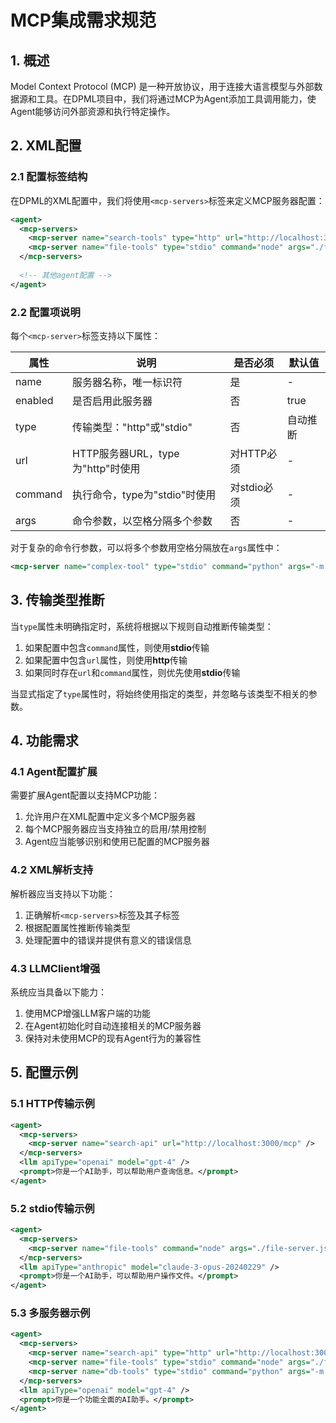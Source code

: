 # MCP集成需求规范

## 1. 概述

Model Context Protocol (MCP) 是一种开放协议，用于连接大语言模型与外部数据源和工具。在DPML项目中，我们将通过MCP为Agent添加工具调用能力，使Agent能够访问外部资源和执行特定操作。

## 2. XML配置

### 2.1 配置标签结构

在DPML的XML配置中，我们将使用`<mcp-servers>`标签来定义MCP服务器配置：

```xml
<agent>
  <mcp-servers>
    <mcp-server name="search-tools" type="http" url="http://localhost:3000/mcp" />
    <mcp-server name="file-tools" type="stdio" command="node" args="./file-server.js" />
  </mcp-servers>
  
  <!-- 其他agent配置 -->
</agent>
```

### 2.2 配置项说明

每个`<mcp-server>`标签支持以下属性：

| 属性 | 说明 | 是否必须 | 默认值 |
|------|------|----------|--------|
| name | 服务器名称，唯一标识符 | 是 | - |
| enabled | 是否启用此服务器 | 否 | true |
| type | 传输类型："http"或"stdio" | 否 | 自动推断 |
| url | HTTP服务器URL，type为"http"时使用 | 对HTTP必须 | - |
| command | 执行命令，type为"stdio"时使用 | 对stdio必须 | - |
| args | 命令参数，以空格分隔多个参数 | 否 | - |

对于复杂的命令行参数，可以将多个参数用空格分隔放在`args`属性中：

```xml
<mcp-server name="complex-tool" type="stdio" command="python" args="-m server.main --config config.yaml" />
```

## 3. 传输类型推断

当`type`属性未明确指定时，系统将根据以下规则自动推断传输类型：

1. 如果配置中包含`command`属性，则使用**stdio**传输
2. 如果配置中包含`url`属性，则使用**http**传输
3. 如果同时存在`url`和`command`属性，则优先使用**stdio**传输

当显式指定了`type`属性时，将始终使用指定的类型，并忽略与该类型不相关的参数。

## 4. 功能需求

### 4.1 Agent配置扩展

需要扩展Agent配置以支持MCP功能：

1. 允许用户在XML配置中定义多个MCP服务器
2. 每个MCP服务器应当支持独立的启用/禁用控制
3. Agent应当能够识别和使用已配置的MCP服务器

### 4.2 XML解析支持

解析器应当支持以下功能：

1. 正确解析`<mcp-servers>`标签及其子标签
2. 根据配置属性推断传输类型
3. 处理配置中的错误并提供有意义的错误信息

### 4.3 LLMClient增强

系统应当具备以下能力：

1. 使用MCP增强LLM客户端的功能
2. 在Agent初始化时自动连接相关的MCP服务器
3. 保持对未使用MCP的现有Agent行为的兼容性

## 5. 配置示例

### 5.1 HTTP传输示例

```xml
<agent>
  <mcp-servers>
    <mcp-server name="search-api" url="http://localhost:3000/mcp" />
  </mcp-servers>
  <llm apiType="openai" model="gpt-4" />
  <prompt>你是一个AI助手，可以帮助用户查询信息。</prompt>
</agent>
```

### 5.2 stdio传输示例

```xml
<agent>
  <mcp-servers>
    <mcp-server name="file-tools" command="node" args="./file-server.js" />
  </mcp-servers>
  <llm apiType="anthropic" model="claude-3-opus-20240229" />
  <prompt>你是一个AI助手，可以帮助用户操作文件。</prompt>
</agent>
```

### 5.3 多服务器示例

```xml
<agent>
  <mcp-servers>
    <mcp-server name="search-api" type="http" url="http://localhost:3000/mcp" />
    <mcp-server name="file-tools" type="stdio" command="node" args="./file-server.js" />
    <mcp-server name="db-tools" type="stdio" command="python" args="-m db_server" />
  </mcp-servers>
  <llm apiType="openai" model="gpt-4" />
  <prompt>你是一个功能全面的AI助手。</prompt>
</agent>
``` 